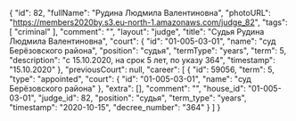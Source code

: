 {
    "id": 82,
    "fullName": "Рудина Людмила Валентиновна",
    "photoURL": "https://members2020by.s3.eu-north-1.amazonaws.com/judge_82",
    "tags": [
        "criminal"
    ],
    "comment": "",
    "layout": "judge",
    "title": "Судья Рудина Людмила Валентиновна",
    "court": {
        "id": "01-005-03-01",
        "name": "суд Берёзовского района",
        "position": "судья",
        "termType": "years",
        "term": 5,
        "description": "c 15.10.2020, на срок 5 лет, по указу 364",
        "timestamp": "15.10.2020"
    },
    "previousCourt": null,
    "career": [
        {
            "id": 59056,
            "term": 5,
            "type": "appointed",
            "court": {
                "id": "01-005-03-01",
                "name": "суд Берёзовского района"
            },
            "extra": [],
            "comment": "",
            "house_id": "01-005-03-01",
            "judge_id": 82,
            "position": "судья",
            "term_type": "years",
            "timestamp": "2020-10-15",
            "decree_number": "364"
        }
    ]
}